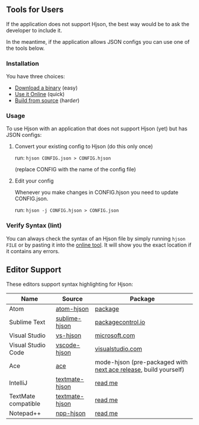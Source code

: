 
## <div class="hicon"></div> Tools for Users

If the application does not support Hjson, the best way would be to ask the developer to include it.

In the meantime, if the application allows JSON configs you can use one of the tools below.

### Installation

You have three choices:

- [Download a binary](users-bin.html) (easy)
- [Use it Online](try.html) (quick)
- [Build from source](users-src.html) (hard*er*)

### Usage

To use Hjson with an application that does not support Hjson (yet) but has JSON configs:

1. Convert your existing config to Hjson (do this only once)

   run: `hjson CONFIG.json > CONFIG.hjson`

   (replace CONFIG with the name of the config file)

2. Edit your config

   Whenever you make changes in CONFIG.hjson you need to update CONFIG.json.

   run: `hjson -j CONFIG.hjson > CONFIG.json`


### Verify Syntax (lint)

You can always check the syntax of an Hjson file by simply running `hjson FILE` or by pasting it into the [online tool](try.html). It will show you the exact location if it contains any errors.

## <a id="ed"></a> Editor Support

These editors support syntax highlighting for Hjson:

Name                | Source                                                    | Package
------------------- | --------------------------------------------------------- | -------
Atom                | [atom-hjson](https://github.com/hjson/atom-hjson)         | [package](https://atom.io/packages/language-hjson)
Sublime Text        | [sublime-hjson](https://github.com/hjson/sublime-hjson)   | [packagecontrol.io](https://packagecontrol.io/packages/Hjson)
Visual Studio       | [vs-hjson](https://github.com/hjson/vs-hjson)             | [microsoft.com](https://visualstudiogallery.msdn.microsoft.com/7517a276-112b-4772-b6d8-5a1e6b0eb281)
Visual Studio Code  | [vscode-hjson](https://github.com/hjson/vscode-hjson)     | [visualstudio.com](https://marketplace.visualstudio.com/items?itemName=laktak.hjson)
Ace                 | [ace](https://github.com/ajaxorg/ace)                     | mode-hjson (pre-packaged with [next ace release](https://github.com/ajaxorg/ace-builds), build yourself)
IntelliJ            | [textmate-hjson](https://github.com/hjson/textmate-hjson) | [read me](https://github.com/hjson/textmate-hjson)
TextMate compatible | [textmate-hjson](https://github.com/hjson/textmate-hjson) | [read me](https://github.com/hjson/textmate-hjson)
Notepad++           | [npp-hjson](https://github.com/laktak/npp-hjson)          | [read me](https://github.com/laktak/npp-hjson)

